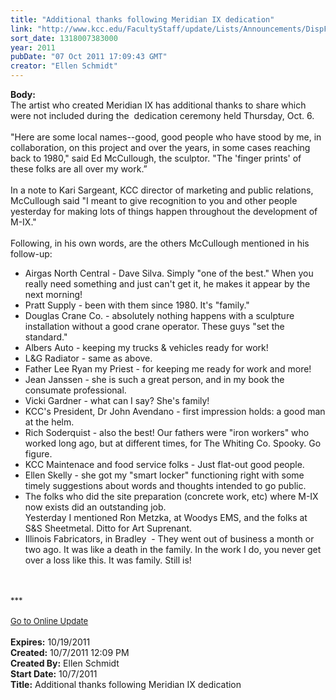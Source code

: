 ```yaml
---
title: "Additional thanks following Meridian IX dedication"
link: "http://www.kcc.edu/FacultyStaff/update/Lists/Announcements/DispForm.aspx?ID=470"
sort_date: 1318007383000
year: 2011
pubDate: "07 Oct 2011 17:09:43 GMT"
creator: "Ellen Schmidt"
---
```


<div><b>Body:</b> <div class="ExternalClass8A9722B16E074B3DABB06CBB704792AD">The artist who created Meridian IX has additional thanks to share which were not included during the  dedication ceremony held Thursday, Oct. 6.</div>
<div class="ExternalClass8A9722B16E074B3DABB06CBB704792AD"><br />&quot;Here are some local names--good, good people who have stood by me, in collaboration, on this project and over the years, in some cases reaching back to 1980,&quot; said Ed McCullough, the sculptor. &quot;The 'finger prints' of these folks are all over my work.”</div>
<div class="ExternalClass8A9722B16E074B3DABB06CBB704792AD"><br />In a note to Kari Sargeant, KCC director of marketing and public relations, McCullough said &quot;I meant to give recognition to you and other people yesterday for making lots of things happen throughout the development of M-IX.&quot;</div>
<div class="ExternalClass8A9722B16E074B3DABB06CBB704792AD"><br />Following, in his own words, are the others McCullough mentioned in his follow-up: </div>
<div class="ExternalClass8A9722B16E074B3DABB06CBB704792AD">
<ul>
<li>Airgas North Central - Dave Silva. Simply &quot;one of the best.&quot; When you really need something and just can't get it, he makes it appear by the next morning!</li>
<li>Pratt Supply - been with them since 1980. It's &quot;family.&quot;</li>
<li>Douglas Crane Co. - absolutely nothing happens with a sculpture installation without a good crane operator. These guys &quot;set the standard.&quot;</li>
<li>Albers Auto - keeping my trucks &amp; vehicles ready for work!</li>
<li>L&amp;G Radiator - same as above.</li>
<li>Father Lee Ryan my Priest - for keeping me ready for work and more!</li>
<li>Jean Janssen - she is such a great person, and in my book the consumate professional.</li>
<li>Vicki Gardner - what can I say? She's family!</li>
<li>KCC's President, Dr John Avendano - first impression holds: a good man at the helm.</li>
<li>Rich Soderquist - also the best! Our fathers were &quot;iron workers&quot; who worked long ago, but at different times, for The Whiting Co. Spooky. Go figure.</li>
<li>KCC Maintenace and food service folks - Just flat-out good people.</li>
<li>Ellen Skelly - she got my &quot;smart locker&quot; functioning right with some timely suggestions about words and thoughts intended to go public.</li>
<li>The folks who did the site preparation (concrete work, etc) where M-IX now exists did an outstanding job.<br />Yesterday I mentioned Ron Metzka, at Woodys EMS, and the folks at S&amp;S Sheetmetal. Ditto for Art Suprenant.</li>
<li>Illinois Fabricators, in Bradley  - They went out of business a month or two ago. It was like a death in the family. In the work I do, you never get over a loss like this. It was family. Still is!<br /> </li></ul></div>
<div><font size="2"></font> </div>
<div><font size="2">***</font></div>
<div><br /><font size="2"><a href="/FacultyStaff/update/Pages/dailyupdate.aspx">Go to Online Update</a></font></div>
<div><font size="2"></font> </div></div>
<div><b>Expires:</b> 10/19/2011</div>
<div><b>Created:</b> 10/7/2011 12:09 PM</div>
<div><b>Created By:</b> Ellen Schmidt</div>
<div><b>Start Date:</b> 10/7/2011</div>
<div><b>Title:</b> Additional thanks following Meridian IX dedication</div>
